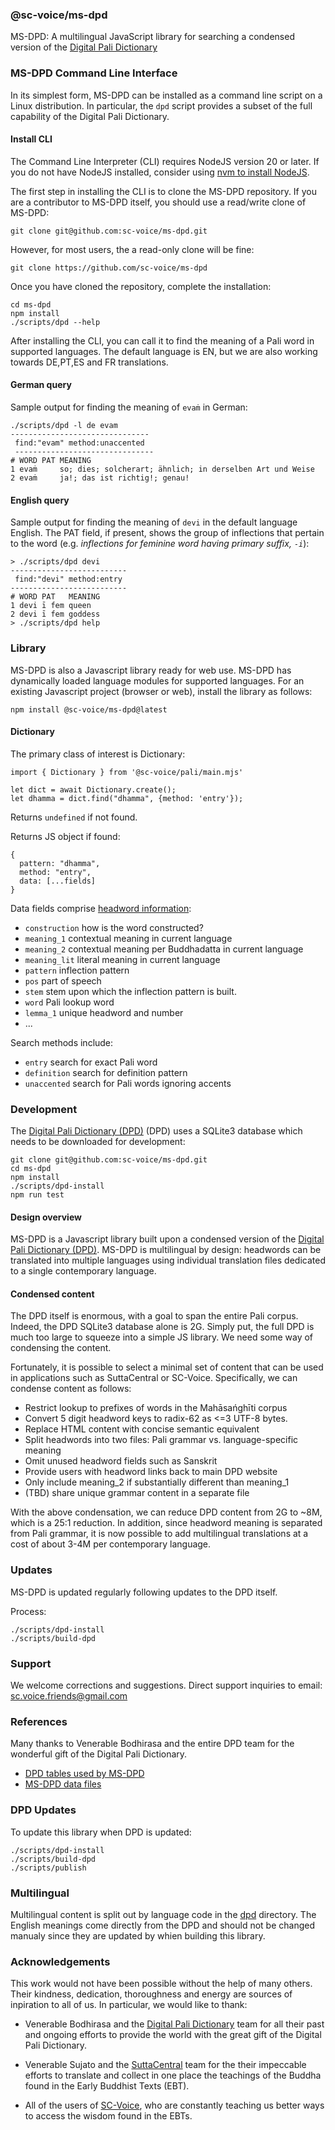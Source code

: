 ### @sc-voice/ms-dpd
MS-DPD: A multilingual JavaScript library for searching
a condensed version of the
[Digital Pali Dictionary](https://digitalpalidictionary.github.io/titlepage.html)

### MS-DPD Command Line Interface
In its simplest form, MS-DPD can be installed as a command line
script on a Linux distribution.
In particular, the `dpd` script provides a
subset of the full capability of the Digital Pali Dictionary.

#### Install CLI
The Command Line Interpreter (CLI) requires 
NodeJS version 20 or later.
If you do not have NodeJS installed, consider using 
[nvm to install NodeJS](https://github.com/nvm-sh/nvm).

The first step in installing the CLI is to clone
the MS-DPD repository. 
If you are a contributor to MS-DPD itself, you should
use a read/write clone of MS-DPD:

```
git clone git@github.com:sc-voice/ms-dpd.git
```

However, for most users, the a read-only clone will
be fine:

```
git clone https://github.com/sc-voice/ms-dpd
```

Once you have cloned the repository, complete the
installation:

```
cd ms-dpd
npm install
./scripts/dpd --help
```

After installing the CLI, you can call it 
to find the meaning of a Pali word in supported
languages. The default language is EN, but we
are also working towards DE,PT,ES and FR translations.

#### German query
Sample output for finding the meaning of `evaṁ` in German:

```
./scripts/dpd -l de evam
-------------------------------
 find:"evam" method:unaccented
 -------------------------------
# WORD PAT MEANING
1 evaṁ     so; dies; solcherart; ähnlich; in derselben Art und Weise
2 evaṁ     ja!; das ist richtig!; genau!
```

#### English query
Sample output for finding the meaning of `devi` in the default language
English. The PAT field, if present, shows the group of inflections
that pertain to the word 
(e.g. _inflections for feminine word having primary suffix, `-i`_):

```
> ./scripts/dpd devi
--------------------------
 find:"devi" method:entry
--------------------------
# WORD PAT   MEANING
1 devi ī fem queen
2 devi ī fem goddess
> ./scripts/dpd help
```

### Library
MS-DPD is also a Javascript library ready for web use.
MS-DPD has dynamically loaded language modules for
supported languages.
For an existing Javascript project (browser or web),
install the library as follows:

```
npm install @sc-voice/ms-dpd@latest
```

#### Dictionary
The primary class of interest is Dictionary:

```
import { Dictionary } from '@sc-voice/pali/main.mjs'

let dict = await Dictionary.create();
let dhamma = dict.find("dhamma", {method: 'entry'});
```
Returns `undefined` if not found.

Returns JS object if found:
```
{
  pattern: "dhamma",
  method: "entry",
  data: [...fields]
}
```

Data fields comprise [headword information](https://github.com/digitalpalidictionary/dpd-db/blob/main/docs/dpd_headwords_table.md):

* `construction` how is the word constructed?
* `meaning_1` contextual meaning in current language
* `meaning_2` contextual meaning per Buddhadatta in current language
* `meaning_lit` literal meaning in current language
* `pattern` inflection pattern
* `pos` part of speech
* `stem` stem upon which the inflection pattern is built.
* `word` Pali lookup word
* `lemma_1` unique headword and number
* ...

Search methods include:

* `entry` search for exact Pali word
* `definition` search for definition pattern
* `unaccented` search for Pali words ignoring accents

### Development
The 
[Digital Pali Dictionary (DPD)](https://digitalpalidictionary.github.io/titlepage.html)
(DPD) uses a SQLite3 database which needs to be
downloaded for development:

```
git clone git@github.com:sc-voice/ms-dpd.git
cd ms-dpd
npm install
./scripts/dpd-install
npm run test
```

#### Design overview

MS-DPD is a Javascript library built 
upon a condensed version of the 
[Digital Pali Dictionary (DPD)](https://digitalpalidictionary.github.io/titlepage.html).
MS-DPD is multilingual by design: 
headwords can be translated into multiple languages
using individual translation files dedicated to a single contemporary language.

#### Condensed content

The DPD itself is enormous, with a goal to span the entire Pali corpus.
Indeed, the DPD SQLite3 database alone is 2G.
Simply put, the full DPD is much too large to squeeze into a simple JS library.
We need some way of condensing the content.

Fortunately, it is possible to select a minimal set of content
that can be used in applications such as SuttaCentral or SC-Voice.
Specifically, we can condense content as follows:

* Restrict lookup to prefixes of words in the Mahāsańghīti corpus
* Convert 5 digit headword keys to radix-62 as <=3 UTF-8 bytes.
* Replace HTML content with concise semantic equivalent
* Split headwords into two files: Pali grammar vs. language-specific meaning
* Omit unused headword fields such as Sanskrit
* Provide users with headword links back to main DPD website
* Only include meaning_2 if substantially different than meaning_1
* (TBD) share unique grammar content in a separate file

With the above condensation, we can reduce DPD content from 2G to ~8M,
which is a 25:1 reduction.
In addition, since headword meaning is separated from Pali grammar,
it is now possible to add multilingual translations
at a cost of about 3-4M per contemporary language.

### Updates
MS-DPD is updated regularly following updates to the DPD itself.

Process:
```
./scripts/dpd-install
./scripts/build-dpd
```

### Support
We welcome corrections and suggestions.
Direct support inquiries to 
email: sc.voice.friends@gmail.com

### References

Many thanks to Venerable Bodhirasa and the entire DPD team
for the wonderful gift of the Digital Pali Dictionary.

* [DPD tables used by MS-DPD](https://docs.google.com/drawings/d/1Vwx1OVHJUKU3vBxn1KSS4Ut-bdLQLl-WgtPpyVNIei4)
* [MS-DPD data files](https://docs.google.com/drawings/d/1HXNbbGY82Ma6mP7z42bzfERGKFbOv4pBnPrRPnwnVxc)

### DPD Updates
To update this library when DPD is updated:

```
./scripts/dpd-install
./scripts/build-dpd
./scripts/publish
```

### Multilingual

Multilingual content is split out by language code in the
[dpd](https://github.com/sc-voice/ms-dpd/tree/main/dpd)
directory.
The English meanings come directly from the DPD and should not be 
changed manualy since they are updated by whien building this library.

### Acknowledgements

This work would not have been possible without the help of many others.
Their kindness, dedication, thoroughness and energy are sources of 
inpiration to all of us. 
In particular, we would like to thank:

* Venerable Bodhirasa and the [Digital Pali Dictionary](https://digitalpalidictionary.github.io/titlepage.html) team for all their past and ongoing efforts to provide the world with the great gift of the Digital Pali Dictionary. 

* Venerable Sujato and the [SuttaCentral](https://suttacentral.net) team for the their impeccable efforts to translate and collect in one place the teachings of the Buddha found in the Early Buddhist Texts (EBT).

* All of the users of [SC-Voice](https://sc-voice.net), who are constantly teaching us better ways to access the wisdom found in the EBTs.


